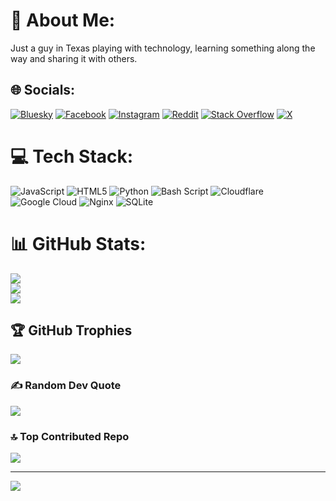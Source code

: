 # 💫 About Me:
Just a guy in Texas playing with technology, learning something along the way and sharing it with others. 


## 🌐 Socials:
[![Bluesky](https://img.shields.io/badge/bluesky-0285FF?style=for-the-badge&logo=bluesky&logoColor=%23FFFFFF)](https://bsky.app/profile/michael.woolweaver.bid) [![Facebook](https://img.shields.io/badge/Facebook-%231877F2.svg?logo=Facebook&logoColor=white)](https://facebook.com/woolweavermichael85) [![Instagram](https://img.shields.io/badge/Instagram-%23E4405F.svg?logo=Instagram&logoColor=white)](https://instagram.com/woolweavermichael) [![Reddit](https://img.shields.io/badge/Reddit-%23FF4500.svg?logo=Reddit&logoColor=white)](https://reddit.com/user/mwoolweaver) [![Stack Overflow](https://img.shields.io/badge/-Stackoverflow-FE7A16?logo=stack-overflow&logoColor=white)](https://stackoverflow.com/users/4692301) [![X](https://img.shields.io/badge/X-black.svg?logo=X&logoColor=white)](https://x.com/mdwoolweaver) 

# 💻 Tech Stack:
![JavaScript](https://img.shields.io/badge/javascript-%23323330.svg?style=for-the-badge&logo=javascript&logoColor=%23F7DF1E) ![HTML5](https://img.shields.io/badge/html5-%23E34F26.svg?style=for-the-badge&logo=html5&logoColor=white) ![Python](https://img.shields.io/badge/python-3670A0?style=for-the-badge&logo=python&logoColor=ffdd54) ![Bash Script](https://img.shields.io/badge/bash_script-%23121011.svg?style=for-the-badge&logo=gnu-bash&logoColor=white) ![Cloudflare](https://img.shields.io/badge/Cloudflare-F38020?style=for-the-badge&logo=Cloudflare&logoColor=white) ![Google Cloud](https://img.shields.io/badge/GoogleCloud-%234285F4.svg?style=for-the-badge&logo=google-cloud&logoColor=white) ![Nginx](https://img.shields.io/badge/nginx-%23009639.svg?style=for-the-badge&logo=nginx&logoColor=white) ![SQLite](https://img.shields.io/badge/sqlite-%2307405e.svg?style=for-the-badge&logo=sqlite&logoColor=white)
# 📊 GitHub Stats:
![](https://github-readme-stats.vercel.app/api?username=mwoolweaver&theme=dark&hide_border=false&include_all_commits=false&count_private=false)<br/>
![](https://nirzak-streak-stats.vercel.app/?user=mwoolweaver&theme=dark&hide_border=false)<br/>
![](https://github-readme-stats.vercel.app/api/top-langs/?username=mwoolweaver&theme=dark&hide_border=false&include_all_commits=false&count_private=false&layout=compact)

## 🏆 GitHub Trophies
![](https://github-profile-trophy.vercel.app/?username=mwoolweaver&theme=radical&no-frame=false&no-bg=true&margin-w=4)

### ✍️ Random Dev Quote
![](https://quotes-github-readme.vercel.app/api?type=horizontal&theme=dark)

### 🔝 Top Contributed Repo
![](https://github-contributor-stats.vercel.app/api?username=mwoolweaver&limit=5&theme=dark&combine_all_yearly_contributions=true)

---
[![](https://visitcount.itsvg.in/api?id=mwoolweaver&icon=4&color=4)](https://visitcount.itsvg.in)

<!-- Proudly created with GPRM ( https://gprm.itsvg.in ) -->
